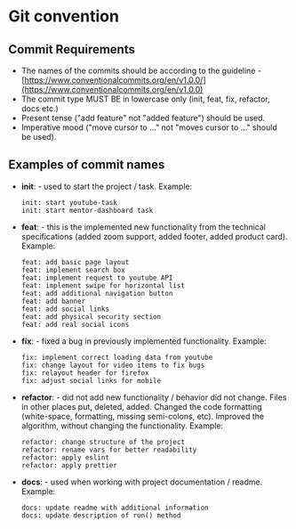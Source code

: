 # Git convention

## Commit Requirements

- The names of the commits should be according to the guideline - [https://www.conventionalcommits.org/en/v1.0.0/](https://www.conventionalcommits.org/en/v1.0.0)
- The commit type MUST BE in lowercase only (init, feat, fix, refactor, docs etc.)
- Present tense ("add feature" not "added feature") should be used.
- Imperative mood ("move cursor to ..." not "moves cursor to ..." should be used).

## Examples of commit names

- **init**: - used to start the project / task. Example:
  ```code
  init: start youtube-task
  init: start mentor-dashboard task
  ```
- **feat**: - this is the implemented new functionality from the technical specifications (added zoom support, added footer, added product card). Example:

  ```code
  feat: add basic page layout
  feat: implement search box
  feat: implement request to youtube API
  feat: implement swipe for horizontal list
  feat: add additional navigation button
  feat: add banner
  feat: add social links
  feat: add physical security section
  feat: add real social icons
  ```

- **fix**: - fixed a bug in previously implemented functionality. Example:
  ```code
  fix: implement correct loading data from youtube
  fix: change layout for video items to fix bugs
  fix: relayout header for firefox
  fix: adjust social links for mobile
  ```
- **refactor**: - did not add new functionality / behavior did not change. Files in other places put, deleted, added. Changed the code formatting (white-space, formatting, missing semi-colons, etc). Improved the algorithm, without changing the functionality. Example:
  ```code
  refactor: change structure of the project
  refactor: rename vars for better readability
  refactor: apply eslint
  refactor: apply prettier
  ```
- **docs**: - used when working with project documentation / readme. Example:
  ```code
  docs: update readme with additional information
  docs: update description of run() method
  ```
